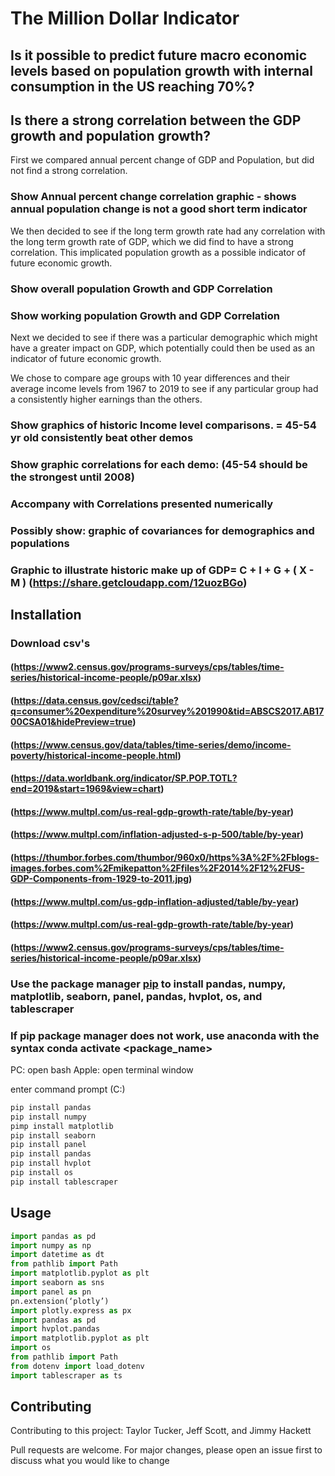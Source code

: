 # The Million Dollar Indicator

## Is it possible to predict future macro economic levels based on population growth with internal consumption in the US reaching 70%?

## Is there a strong correlation between the GDP growth and population growth?

First we compared annual percent change of GDP and Population, but did not find a strong correlation.

### Show Annual percent change correlation graphic - shows annual population change is not a good short term indicator

We then decided to see if the long term growth rate had any correlation with the long term growth rate of GDP, which we did find to have a strong correlation. This implicated population growth as a possible indicator of future economic growth.

### Show overall population Growth and GDP Correlation

### Show working population Growth and GDP Correlation

Next we decided to see if there was a particular demographic which might have a greater impact on GDP, which potentially could then be used as an indicator of future economic growth.

We chose to compare age groups with 10 year differences and their average income levels from 1967 to 2019 to see if any particular group had a consistently higher earnings than the others.

### Show graphics of historic Income level comparisons. = 45-54 yr old consistently beat other demos

### Show graphic correlations for each demo:  (45-54 should be the strongest until 2008)

### Accompany with Correlations presented numerically

### Possibly show: graphic of covariances for demographics and populations

### Graphic to illustrate historic make up of GDP= C + I + G + ( X - M ) (<https://share.getcloudapp.com/12uozBGo>)

## Installation

### Download csv's

#### (<https://www2.census.gov/programs-surveys/cps/tables/time-series/historical-income-people/p09ar.xlsx>)
#### (<https://data.census.gov/cedsci/table?q=consumer%20expenditure%20survey%201990&tid=ABSCS2017.AB1700CSA01&hidePreview=true>)
#### (<https://www.census.gov/data/tables/time-series/demo/income-poverty/historical-income-people.html>)
#### (<https://data.worldbank.org/indicator/SP.POP.TOTL?end=2019&start=1969&view=chart>)
#### (<https://www.multpl.com/us-real-gdp-growth-rate/table/by-year>)
#### (<https://www.multpl.com/inflation-adjusted-s-p-500/table/by-year>)
#### (<https://thumbor.forbes.com/thumbor/960x0/https%3A%2F%2Fblogs-images.forbes.com%2Fmikepatton%2Ffiles%2F2014%2F12%2FUS-GDP-Components-from-1929-to-2011.jpg>)
#### (<https://www.multpl.com/us-gdp-inflation-adjusted/table/by-year>)
#### (<https://www.multpl.com/us-real-gdp-growth-rate/table/by-year>)
#### (<https://www2.census.gov/programs-surveys/cps/tables/time-series/historical-income-people/p09ar.xlsx>)

### Use the package manager [pip](https://pip.pypa.io/en/stable/) to install pandas, numpy, matplotlib, seaborn, panel, pandas, hvplot, os, and tablescraper

### If pip package manager does not work, use anaconda with the syntax conda activate <package_name>

PC: open bash
Apple: open terminal window

enter command prompt (C:)

```bash
pip install pandas
pip install numpy
pimp install matplotlib
pip install seaborn
pip install panel
pip install pandas
pip install hvplot
pip install os
pip install tablescraper
```

## Usage

```python
import pandas as pd 
import numpy as np
import datetime as dt
from pathlib import Path
import matplotlib.pyplot as plt
import seaborn as sns
import panel as pn
pn.extension(‘plotly’)
import plotly.express as px
import pandas as pd
import hvplot.pandas
import matplotlib.pyplot as plt
import os
from pathlib import Path
from dotenv import load_dotenv
import tablescraper as ts
```

## Contributing

Contributing to this project: Taylor Tucker, Jeff Scott, and Jimmy Hackett

Pull requests are welcome. For major changes, please open an issue first to discuss what you would like to change
